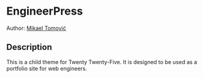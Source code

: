 # EngineerPress
Author: [Mikael Tomović](https://mikaeltomovic.com/)

## Description
This is a child theme for Twenty Twenty-Five. It is designed to be used as a portfolio site for web engineers.